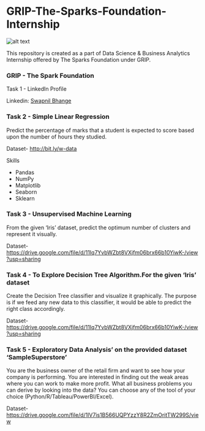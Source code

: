 # GRIP-The-Sparks-Foundation-Internship
![alt text](https://www.thesparksfoundationsingapore.org/images/logo_small.png)

This repository is created as a part of Data Science & Business Analytics Internship offered by The Sparks Foundation under GRIP.

### GRIP - The Spark Foundation 

Task 1 - LinkedIn Profile

Linkedin: [Swapnil Bhange](https://www.linkedin.com/in/swapnil-bhange-92711612b/) 

### Task 2 - Simple Linear Regression

Predict the percentage of marks that a student is expected to score based upon the number of hours they studied.

Dataset- http://bit.ly/w-data




Skills
- Pandas 
- NumPy 
- Matplotlib 
- Seaborn 
- Sklearn

### Task 3 - Unsupervised Machine Learning

From the given ‘Iris’ dataset, predict the optimum number of clusters and represent it visually.

Dataset- https://drive.google.com/file/d/11Iq7YvbWZbt8VXjfm06brx66b10YiwK-/view?usp=sharing



### Task 4 - To Explore Decision Tree Algorithm.For the given ‘Iris’ dataset

Create the Decision Tree classifier and visualize it graphically. The purpose is if we feed any new data to this classifier, it would be able to predict the right class accordingly.

Dataset- https://drive.google.com/file/d/11Iq7YvbWZbt8VXjfm06brx66b10YiwK-/view?usp=sharing

### Task 5 - Exploratory Data Analysis’ on the provided dataset ‘SampleSuperstore’

You are the business owner of the retail firm and want to see how your company is performing. You are interested in finding out the weak areas where you can work to make more profit. What all business problems you can derive by looking into the data? You can choose any of the tool of your choice (Python/R/Tableau/PowerBI/Excel).

Dataset-https://drive.google.com/file/d/1lV7is1B566UQPYzzY8R2ZmOritTW299S/view
